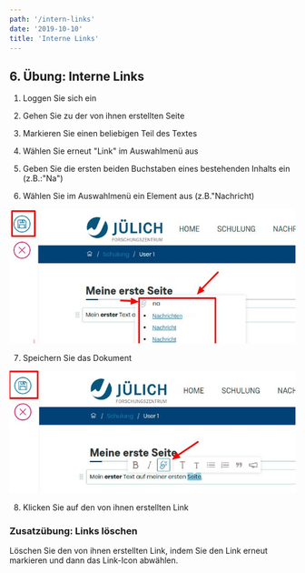 ```yaml
---
path: '/intern-links'
date: '2019-10-10'
title: 'Interne Links'
---
```


## 6. Übung: Interne Links

1. Loggen Sie sich ein

2. Gehen Sie zu der von ihnen erstellten Seite

3. Markieren Sie einen beliebigen Teil des Textes

4. Wählen Sie erneut "Link" im Auswahlmenü aus

5. Geben Sie die ersten beiden Buchstaben eines bestehenden Inhalts ein (z.B.:"Na")

6. Wählen Sie im Auswahlmenü ein Element aus (z.B."Nachricht)

![internlink](internlinks.png)

7. Speichern Sie das Dokument

![savedlink](savedlink.png)

8. Klicken Sie auf den von ihnen erstellten Link

### Zusatzübung: Links löschen

Löschen Sie den von ihnen erstellten Link, indem Sie den Link erneut markieren und dann das Link-Icon abwählen.
